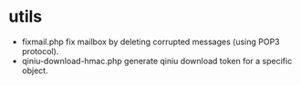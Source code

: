 # utils

* fixmail.php       fix mailbox by deleting corrupted messages (using POP3 protocol).
* qiniu-download-hmac.php   generate qiniu download token for a specific object.

